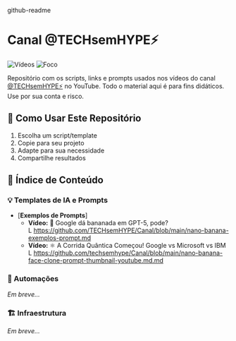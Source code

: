 github-readme

# **Canal @TECHsemHYPE⚡️**
![Vídeos](https://img.shields.io/badge/Vídeos-Semanais-red)
![Foco](https://img.shields.io/badge/Foco-IA%20Prática-blue)

Repositório com os scripts, links e prompts usados nos vídeos do canal [@TECHsemHYPE⚡️](https://www.youtube.com/@TECHsemHYPE?sub_confirmation=1) no YouTube.
Todo o material aqui é para fins didáticos. Use por sua conta e risco.

## 🚀 Como Usar Este Repositório

1. Escolha um script/template
2. Copie para seu projeto
3. Adapte para sua necessidade
4. Compartilhe resultados

## **📜 Índice de Conteúdo**

### **💡 Templates de IA e Prompts**

- [**Exemplos de Prompts**]
  - **Vídeo:** 🍌 Google dá bananada em GPT-5, pode?<br>
    L https://github.com/TECHsemHYPE/Canal/blob/main/nano-banana-exemplos-prompt.md
  - **Vídeo:** ⚛️ A Corrida Quântica Começou! Google vs Microsoft vs IBM<br>
    L https://github.com/techsemhype/Canal/blob/main/nano-banana-face-clone-prompt-thumbnail-youtube.md.md

### **🤖 Automações**

_Em breve..._

### **🏗️ Infraestrutura**

_Em breve..._
